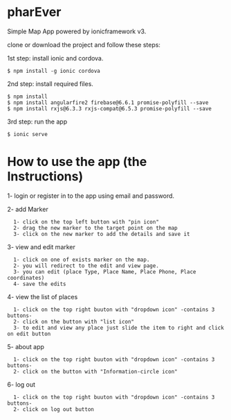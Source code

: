 # pharEver
Simple Map App powered by ionicframework v3.

clone or download the project and follow these steps:

1st step: install ionic and cordova.

    $ npm install -g ionic cordova

2nd step: install required files.

    $ npm install
    $ npm install angularfire2 firebase@6.6.1 promise-polyfill --save
    $ npm install rxjs@6.3.3 rxjs-compat@6.5.3 promise-polyfill --save

3rd step: run the app

    $ ionic serve

# How to use the app (the Instructions)

1- login or register in to the app using email and password.

2- add Marker

      1- click on the top left button with "pin icon"
      2- drag the new marker to the target point on the map
      3- click on the new marker to add the details and save it
      
3- view and edit marker

      1- click on one of exists marker on the map.
      2- you will redirect to the edit and view page.
      3- you can edit (place Type, Place Name, Place Phone, Place coordinates)
      4- save the edits
      
4- view the list of places

      1- click on the top right buuton with "dropdown icon" -contains 3 buttons-
      2- click on the button with "list icon"
      3- to edit and view any place just slide the item to right and click on edit button
      
5- about app

      1- click on the top right buuton with "dropdown icon" -contains 3 buttons-
      2- click on the button with "Information-circle icon"
      
6- log out

      1- click on the top right buuton with "dropdown icon" -contains 3 buttons-
      2- click on log out button
      
